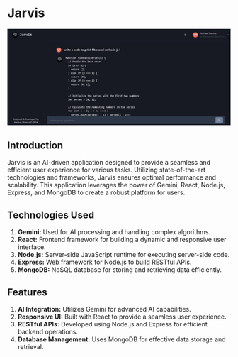 # Jarvis 

![main](jarvis-github.png)

## Introduction

Jarvis is an AI-driven application designed to provide a seamless and efficient user experience for various tasks. Utilizing state-of-the-art technologies and frameworks, Jarvis ensures optimal performance and scalability. This application leverages the power of Gemini, React, Node.js, Express, and MongoDB to create a robust platform for users.

## Technologies Used

1. **Gemini:** Used for AI processing and handling complex algorithms.
2. **React:** Frontend framework for building a dynamic and responsive user interface.
3. **Node.js:** Server-side JavaScript runtime for executing server-side code.
4. **Express:** Web framework for Node.js to build RESTful APIs.
5. **MongoDB:** NoSQL database for storing and retrieving data efficiently.

## Features

1. **AI Integration:** Utilizes Gemini for advanced AI capabilities.
2. **Responsive UI:** Built with React to provide a seamless user experience.
3. **RESTful APIs:** Developed using Node.js and Express for efficient backend operations.
4. **Database Management:** Uses MongoDB for effective data storage and retrieval.





